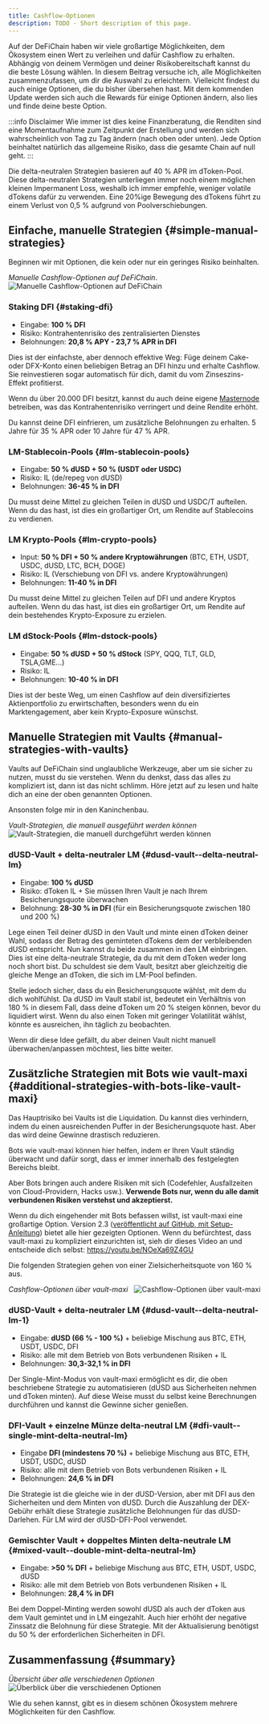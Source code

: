```yaml
---
title: Cashflow-Optionen
description: TODO - Short description of this page.
---
```


Auf der DeFiChain haben wir viele großartige Möglichkeiten, dem Ökosystem einen Wert zu verleihen und dafür Cashflow zu erhalten. Abhängig von deinem Vermögen und deiner Risikobereitschaft kannst du die beste Lösung wählen. In diesem Beitrag versuche ich, alle Möglichkeiten zusammenzufassen, um dir die Auswahl zu erleichtern. Vielleicht findest du auch einige Optionen, die du bisher übersehen hast. Mit dem kommenden Update werden sich auch die Rewards für einige Optionen ändern, also lies und finde deine beste Option.

:::info Disclaimer
Wie immer ist dies keine Finanzberatung, die Renditen sind eine Momentaufnahme zum Zeitpunkt der Erstellung und werden sich wahrscheinlich von Tag zu Tag ändern (nach oben oder unten). Jede Option beinhaltet natürlich das allgemeine Risiko, dass die gesamte Chain auf null geht.
:::

Die delta-neutralen Strategien basieren auf 40 % APR im dToken-Pool. Diese delta-neutralen Strategien unterliegen immer noch einem möglichen kleinen Impermanent Loss, weshalb ich immer empfehle, weniger volatile dTokens dafür zu verwenden. Eine 20%ige Bewegung des dTokens führt zu einem Verlust von 0,5 % aufgrund von Poolverschiebungen.

## Einfache, manuelle Strategien {#simple-manual-strategies}

Beginnen wir mit Optionen, die kein oder nur ein geringes Risiko beinhalten.

_Manuelle Cashflow-Optionen auf DeFiChain_.  
![Manuelle Cashflow-Optionen auf DeFiChain](./../media/cashflow_options_DE_01.png)

### Staking DFI {#staking-dfi}

- Eingabe: **100 % DFI**
- Risiko: Kontrahentenrisiko des zentralisierten Dienstes
- Belohnungen: **20,8 % APY - 23,7 % APR in DFI**

Dies ist der einfachste, aber dennoch effektive Weg: Füge deinem Cake- oder DFX-Konto einen beliebigen Betrag an DFI hinzu und erhalte Cashflow. Sie reinvestieren sogar automatisch für dich, damit du vom Zinseszins-Effekt profitierst.

Wenn du über 20.000 DFI besitzt, kannst du auch deine eigene [Masternode](./Masternode.md) betreiben, was das Kontrahentenrisiko verringert und deine Rendite erhöht.

Du kannst deine DFI einfrieren, um zusätzliche Belohnungen zu erhalten. 5 Jahre für 35 % APR oder 10 Jahre für 47 % APR.

### LM-Stablecoin-Pools {#lm-stablecoin-pools}

- Eingabe: **50 % dUSD + 50 % (USDT oder USDC)**
- Risiko: IL (de/repeg von dUSD)
- Belohnungen: **36-45 % in DFI**

Du musst deine Mittel zu gleichen Teilen in dUSD und USDC/T aufteilen. Wenn du das hast, ist dies ein großartiger Ort, um Rendite auf Stablecoins zu verdienen.

### LM Krypto-Pools {#lm-crypto-pools}

- Input: **50 % DFI + 50 % andere Kryptowährungen** (BTC, ETH, USDT, USDC, dUSD, LTC, BCH, DOGE)
- Risiko: IL (Verschiebung von DFI vs. andere Kryptowährungen)
- Belohnungen: **11-40 % in DFI**

Du musst deine Mittel zu gleichen Teilen auf DFI und andere Kryptos aufteilen. Wenn du das hast, ist dies ein großartiger Ort, um Rendite auf dein bestehendes Krypto-Exposure zu erzielen.

### LM dStock-Pools {#lm-dstock-pools}

- Eingabe: **50 % dUSD + 50 % dStock** (SPY, QQQ, TLT, GLD, TSLA,GME...)
- Risiko: IL
- Belohnungen: **10-40 % in DFI**

Dies ist der beste Weg, um einen Cashflow auf dein diversifiziertes Aktienportfolio zu erwirtschaften, besonders wenn du ein Marktengagement, aber kein Krypto-Exposure wünschst.

## Manuelle Strategien mit Vaults {#manual-strategies-with-vaults}

Vaults auf DeFiChain sind unglaubliche Werkzeuge, aber um sie sicher zu nutzen, musst du sie verstehen. Wenn du denkst, dass das alles zu kompliziert ist, dann ist das nicht schlimm. Höre jetzt auf zu lesen und halte dich an eine der oben genannten Optionen.

Ansonsten folge mir in den Kaninchenbau.

_Vault-Strategien, die manuell ausgeführt werden können_  
![Vault-Strategien, die manuell durchgeführt werden können](./../media/cashflow_options_DE_02.png)

### dUSD-Vault + delta-neutraler LM {#dusd-vault--delta-neutral-lm}

- Eingabe: **100 % dUSD**
- Risiko: dToken IL + Sie müssen Ihren Vault je nach Ihrem Besicherungsquote überwachen
- Belohnung: **28-30 % in DFI** (für ein Besicherungsquote zwischen 180 und 200 %)

Lege einen Teil deiner dUSD in den Vault und minte einen dToken deiner Wahl, sodass der Betrag des geminteten dTokens dem der verbleibenden dUSD entspricht. Nun kannst du beide zusammen in den LM einbringen. Dies ist eine delta-neutrale Strategie, da du mit dem dToken weder long noch short bist. Du schuldest sie dem Vault, besitzt aber gleichzeitig die gleiche Menge an dToken, die sich im LM-Pool befinden.

Stelle jedoch sicher, dass du ein Besicherungsquote wählst, mit dem du dich wohlfühlst. Da dUSD im Vault stabil ist, bedeutet ein Verhältnis von 180 % in diesem Fall, dass deine dToken um 20 % steigen können, bevor du liquidiert wirst. Wenn du also einen Token mit geringer Volatilität wählst, könnte es ausreichen, ihn täglich zu beobachten.

Wenn dir diese Idee gefällt, du aber deinen Vault nicht manuell überwachen/anpassen möchtest, lies bitte weiter.

## Zusätzliche Strategien mit Bots wie vault-maxi {#additional-strategies-with-bots-like-vault-maxi}

Das Hauptrisiko bei Vaults ist die Liquidation. Du kannst dies verhindern, indem du einen ausreichenden Puffer in der Besicherungsquote hast. Aber das wird deine Gewinne drastisch reduzieren.

Bots wie vault-maxi können hier helfen, indem er Ihren Vault ständig überwacht und dafür sorgt, dass er immer innerhalb des festgelegten Bereichs bleibt.

Aber Bots bringen auch andere Risiken mit sich (Codefehler, Ausfallzeiten von Cloud-Providern, Hacks usw.). **Verwende Bots nur, wenn du alle damit verbundenen Risiken verstehst und akzeptierst.**

Wenn du dich eingehender mit Bots befassen willst, ist vault-maxi eine großartige Option. Version 2.3 ([veröffentlicht auf GitHub, mit Setup-Anleitung](https://github.com/kuegi/defichain_maxi/releases/tag/v2.3)) bietet alle hier gezeigten Optionen. Wenn du befürchtest, dass vault-maxi zu kompliziert einzurichten ist, sieh dir dieses Video an und entscheide dich selbst: https://youtu.be/NOeXa69Z4GU

Die folgenden Strategien gehen von einer Zielsicherheitsquote von 160 % aus.

_Cashflow-Optionen über vault-maxi_  
![Cashflow-Optionen über vault-maxi](../media/cashflow_options_DE_03.png)

### dUSD-Vault + delta-neutraler LM {#dusd-vault--delta-neutral-lm-1}

- Eingabe: **dUSD (66 % - 100 %)** + beliebige Mischung aus BTC, ETH, USDT, USDC, DFI
- Risiko: alle mit dem Betrieb von Bots verbundenen Risiken + IL
- Belohnungen: **30,3-32,1 % in DFI**

Der Single-Mint-Modus von vault-maxi ermöglicht es dir, die oben beschriebene Strategie zu automatisieren (dUSD aus Sicherheiten nehmen und dToken minten). Auf diese Weise musst du selbst keine Berechnungen durchführen und kannst die Gewinne sicher genießen.

### DFI-Vault + einzelne Münze delta-neutral LM {#dfi-vault--single-mint-delta-neutral-lm}

- Eingabe **DFI (mindestens 70 %)** + beliebige Mischung aus BTC, ETH, USDT, USDC, dUSD
- Risiko: alle mit dem Betrieb von Bots verbundenen Risiken + IL
- Belohnungen: **24,6 % in DFI**

Die Strategie ist die gleiche wie in der dUSD-Version, aber mit DFI aus den Sicherheiten und dem Minten von dUSD. Durch die Auszahlung der DEX-Gebühr erhält diese Strategie zusätzliche Belohnungen für das dUSD-Darlehen. Für LM wird der dUSD-DFI-Pool verwendet.

### Gemischter Vault + doppeltes Minten delta-neutrale LM {#mixed-vault--double-mint-delta-neutral-lm}

- Eingabe: **>50 % DFI** + beliebige Mischung aus BTC, ETH, USDT, USDC, dUSD
- Risiko: alle mit dem Betrieb von Bots verbundenen Risiken + IL
- Belohnungen: **28,4 % in DFI**

Bei dem Doppel-Minting werden sowohl dUSD als auch der dToken aus dem Vault gemintet und in LM eingezahlt. Auch hier erhöht der negative Zinssatz die Belohnung für diese Strategie. Mit der Aktualisierung benötigst du 50 % der erforderlichen Sicherheiten in DFI.

## Zusammenfassung {#summary}

_Übersicht über alle verschiedenen Optionen_  
![Überblick über die verschiedenen Optionen](../media/cashflow_options_DE_04.png)

Wie du sehen kannst, gibt es in diesem schönen Ökosystem mehrere Möglichkeiten für den Cashflow.
